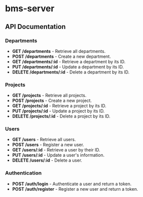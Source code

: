 # bms-server

## API Documentation

### Departments

- **GET /departments** - Retrieve all departments.
- **POST /departments** - Create a new department.
- **GET /departments/:id** - Retrieve a department by its ID.
- **PUT /departments/:id** - Update a department by its ID.
- **DELETE /departments/:id** - Delete a department by its ID.

### Projects

- **GET /projects** - Retrieve all projects.
- **POST /projects** - Create a new project.
- **GET /projects/:id** - Retrieve a project by its ID.
- **PUT /projects/:id** - Update a project by its ID.
- **DELETE /projects/:id** - Delete a project by its ID.

### Users

- **GET /users** - Retrieve all users.
- **POST /users** - Register a new user.
- **GET /users/:id** - Retrieve a user by their ID.
- **PUT /users/:id** - Update a user's information.
- **DELETE /users/:id** - Delete a user.

### Authentication

- **POST /auth/login** - Authenticate a user and return a token.
- **POST /auth/register** - Register a new user and return a token.